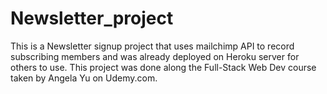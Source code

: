 # Newsletter_project
This is a Newsletter signup project that uses mailchimp API to record subscribing members and was already deployed on Heroku server for others to use.
This project was done along the Full-Stack Web Dev course taken by Angela Yu on Udemy.com.

